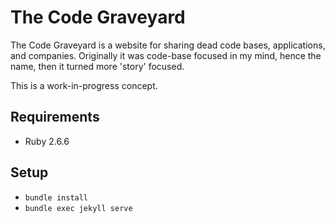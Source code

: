 # The Code Graveyard

The Code Graveyard is a website for sharing dead code bases, applications, and companies. Originally it was code-base focused in my mind, hence the name, then it turned more 'story' focused.

This is a work-in-progress concept.

## Requirements

- Ruby 2.6.6

## Setup

- `bundle install`
- `bundle exec jekyll serve`
